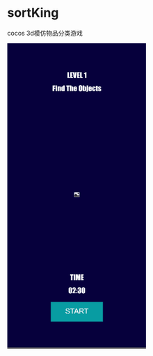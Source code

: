 # sortKing
cocos 3d模仿物品分类游戏    



![image](https://github.com/benbenye/sortKing/blob/main/demo/game-demo.gif?raw=true)

